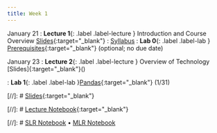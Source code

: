 ```yaml
---
title: Week 1
---
```


January 21
: **Lecture 1**{: .label .label-lecture } Introduction and Course Overview [Slides](https://docs.google.com/presentation/d/1-ErICjQ3SuKzsphvRwfLIqBEqWhANndqMH8yU1r-1gc/edit?usp=sharing){:target="_blank"} 
    : [Syllabus](https://www.econ148.org/sp24/syllabus/)
: **Lab 0**{: .label .label-lab } [Prerequisites](){:target="_blank"} (optional; no due date)


January 23
: **Lecture 2**{: .label .label-lecture }  Overview of Technology 
[Slides]{:target="_blank"}()

: **Lab 1**{: .label .label-lab }[Pandas](){:target="_blank"}  (1/31)

[//]: # [Slides](){:target="_blank"} 

[//]: # [Lecture Notebook](){:target="_blank"} 

[//]: # [SLR Notebook]() &#8226; [MLR Notebook]()